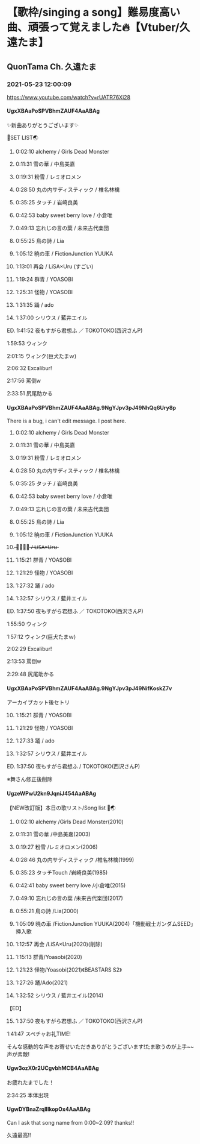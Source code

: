 # 【歌枠/singing a song】難易度高い曲、頑張って覚えました🔥【Vtuber/久遠たま】

## QuonTama Ch. 久遠たま

### 2021-05-23 12:00:09

https://www.youtube.com/watch?v=rUATR76Xi28

#### UgxXBAaPoSPVBhmZAUF4AaABAg

✨新曲ありがとうございます✨



🥚SET LIST🌏



01. 0:02:10 alchemy / Girls Dead Monster

02. 0:11:31 雪の華 / 中島美嘉

03. 0:19:31 粉雪 / レミオロメン

04. 0:28:50 丸の内サディスティック / 椎名林檎

05. 0:35:25 タッチ / 岩崎良美

06. 0:42:53 baby sweet berry love / 小倉唯

07. 0:49:13 忘れじの言の葉 / 未来古代楽団

08. 0:55:25 鳥の詩 / Lia

09. 1:05:12 暁の車 / FictionJunction YUUKA

10. 1:13:01 再会 / LiSA×Uru (すごい)

11. 1:19:24 群青 / YOASOBI

12. 1:25:31 怪物 / YOASOBI

13. 1:31:35 踊 / ado

14. 1:37:00 シリウス / 藍井エイル

ED. 1:41:52 夜もすがら君想ふ ／ TOKOTOKO(西沢さんP)



1:59:53 ウィンク

2:01:15 ウィンク(巨犬たまｗ) 

2:06:32 Excalibur!

2:17:56 罵倒w

2:33:51 尻尾助かる



#### UgxXBAaPoSPVBhmZAUF4AaABAg.9NgYJpv3pJ49NhQq6Ury8p

There is a bug, i can't edit message. I post here.



01. 0:02:10 alchemy / Girls Dead Monster

02. 0:11:31 雪の華 / 中島美嘉

03. 0:19:31 粉雪 / レミオロメン

04. 0:28:50 丸の内サディスティック / 椎名林檎

05. 0:35:25 タッチ / 岩崎良美

06. 0:42:53 baby sweet berry love / 小倉唯

07. 0:49:13 忘れじの言の葉 / 未来古代楽団

08. 0:55:25 鳥の詩 / Lia

09. 1:05:12 暁の車 / FictionJunction YUUKA

10.  ̶再̶会̶ ̶/̶ ̶L̶i̶S̶A̶×̶U̶r̶u̶

11. 1:15:21 群青 / YOASOBI

12. 1:21:29 怪物 / YOASOBI

13. 1:27:32 踊 / ado

14. 1:32:57 シリウス / 藍井エイル

ED. 1:37:50 夜もすがら君想ふ ／ TOKOTOKO(西沢さんP)



1:55:50 ウィンク

1:57:12 ウィンク(巨犬たまｗ) 

2:02:29 Excalibur!

2:13:53 罵倒w

2:29:48 尻尾助かる



#### UgxXBAaPoSPVBhmZAUF4AaABAg.9NgYJpv3pJ49NifKoskZ7v

アーカイブカット後セトリ



10. 1:15:21 群青 / YOASOBI

11. 1:21:29 怪物 / YOASOBI

12. 1:27:33 踊 / ado

13. 1:32:57 シリウス / 藍井エイル

ED. 1:37:50 夜もすがら君想ふ / TOKOTOKO(西沢さんP)



※舞さん修正後削除



#### UgzeWPwU2kn9JqniJ454AaABAg

【NEW改訂版】本日の歌リスト/Song list 🥚🌏

1. 0:02:10 alchemy /Girls Dead Monster(2010)

2. 0:11:31 雪の華 /中島美嘉(2003)

3. 0:19:27 粉雪 /レミオロメン(2006)

4. 0:28:46 丸の内サディスティック /椎名林檎(1999)

5. 0:35:23 タッチTouch /岩崎良美(1985)

6. 0:42:41 baby sweet berry love /小倉唯(2015)

7. 0:49:10 忘れじの言の葉 /未来古代楽団(2017)

8. 0:55:21 鳥の詩 /Lia(2000)

9. 1:05:09 暁の車 /FictionJunction YUUKA(2004)「機動戦士ガンダムSEED」挿入歌

10. 1:12:57 再会 /LiSA×Uru(2020)(削除)

11. 1:15:13 群青/Yoasobi(2020)

12. 1:21:23 怪物/Yoasobi(2021)《BEASTARS S2》

13. 1:27:26 踊/Ado(2021)

14. 1:32:52 シリウス / 藍井エイル(2014)



【ED】

15. 1:37:50 夜もすがら君想ふ ／ TOKOTOKO(西沢さんP)



1:41:47 スペチャお礼TIME!



そんな感動的な声をお寄せいただきありがとうございます!たま歌うのが上手~~声が素敵!



#### Ugw3ozX0r2UCgvbhMCB4AaABAg

お疲れたまでした！

2:34:25 本体出現



#### UgwDYBnaZrqlllkopOx4AaABAg

Can I ask that song name from 0:00~2:09? thanks!!

久遠最高!!


